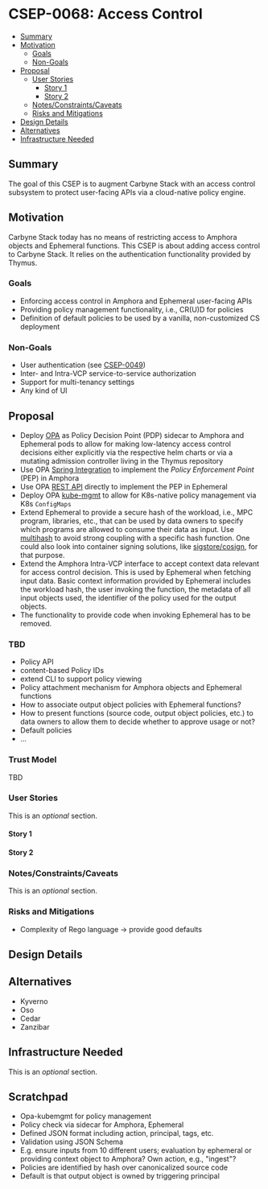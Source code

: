# CSEP-0068: Access Control

<!-- TOC -->

- [Summary](#summary)
- [Motivation](#motivation)
  - [Goals](#goals)
  - [Non-Goals](#non-goals)
- [Proposal](#proposal)
  - [User Stories](#user-stories)
    - [Story 1](#story-1)
    - [Story 2](#story-2)
  - [Notes/Constraints/Caveats](#notesconstraintscaveats)
  - [Risks and Mitigations](#risks-and-mitigations)
- [Design Details](#design-details)
- [Alternatives](#alternatives)
- [Infrastructure Needed](#infrastructure-needed)

<!-- TOC -->

## Summary

The goal of this CSEP is to augment Carbyne Stack with an access control
subsystem to protect user-facing APIs via a cloud-native policy engine.

## Motivation

Carbyne Stack today has no means of restricting access to Amphora objects and
Ephemeral functions. This CSEP is about adding access control to Carbyne Stack.
It relies on the authentication functionality provided by Thymus.

### Goals

- Enforcing access control in Amphora and Ephemeral user-facing APIs
- Providing policy management functionality, i.e., CR(U)D for policies
- Definition of default policies to be used by a vanilla, non-customized CS
  deployment

### Non-Goals

- User authentication (see [CSEP-0049](0049-end-user-authentication.md))
- Inter- and Intra-VCP service-to-service authorization
- Support for multi-tenancy settings
- Any kind of UI

## Proposal

- Deploy [OPA](https://www.openpolicyagent.org/) as Policy Decision Point (PDP)
  sidecar to Amphora and Ephemeral pods to allow for making low-latency access
  control decisions either explicitly via the respective helm charts or via a
  mutating admission controller living in the Thymus repository
- Use OPA
  [Spring Integration](https://www.openpolicyagent.org/integrations/springsecurity-api/)
  to implement the *Policy Enforcement Point* (PEP) in Amphora
- Use OPA
  [REST API](https://www.openpolicyagent.org/integrations/springsecurity-api/)
  directly to implement the PEP in Ephemeral
- Deploy OPA [kube-mgmt](https://github.com/open-policy-agent/kube-mgmt) to
  allow for K8s-native policy management via K8s `ConfigMaps`
- Extend Ephemeral to provide a secure hash of the workload, i.e., MPC program,
  libraries, etc., that can be used by data owners to specify which programs are
  allowed to consume their data as input. Use
  [multihash](https://multiformats.io/multihash/) to avoid strong coupling with
  a specific hash function. One could also look into container signing
  solutions, like [sigstore/cosign](https://github.com/sigstore/cosign), for
  that purpose.
- Extend the Amphora Intra-VCP interface to accept context data relevant for
  access control decision. This is used by Ephemeral when fetching input data.
  Basic context information provided by Ephemeral includes the workload hash,
  the user invoking the function, the metadata of all input objects used, the
  identifier of the policy used for the output objects.
- The functionality to provide code when invoking Ephemeral has to be removed.

### TBD

- Policy API
- content-based Policy IDs
- extend CLI to support policy viewing
- Policy attachment mechanism for Amphora objects and Ephemeral functions
- How to associate output object policies with Ephemeral functions?
- How to present functions (source code, output object policies, etc.) to data
  owners to allow them to decide whether to approve usage or not?
- Default policies
- ...

### Trust Model

TBD

### User Stories

This is an *optional* section.

#### Story 1

#### Story 2

### Notes/Constraints/Caveats

This is an *optional* section.

### Risks and Mitigations

- Complexity of Rego language -> provide good defaults

## Design Details

## Alternatives

- Kyverno
- Oso
- Cedar
- Zanzibar

## Infrastructure Needed

This is an *optional* section.

## Scratchpad

- Opa-kubemgmt for policy management
- Policy check via sidecar for Amphora, Ephemeral
- Defined JSON format including action, principal, tags, etc.
- Validation using JSON Schema
- E.g. ensure inputs from 10 different users; evaluation by ephemeral or
  providing context object to Amphora? Own action, e.g., "ingest"?
- Policies are identified by hash over canonicalized source code
- Default is that output object is owned by triggering principal
